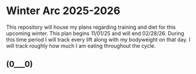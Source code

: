 # Winter Arc 2025-2026

This repository will house my plans regarding training and diet for this upcoming winter.
This plan begins 11/01/25 and will end 02/28/26.
During this time period I will track every lift along with my bodyweight on that day.
I will track roughly how much I am eating throughout the cycle.

## (0___0)

